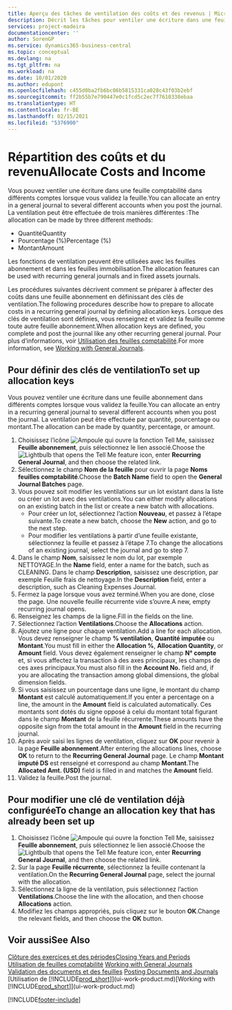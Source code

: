 ```yaml
---
title: Aperçu des tâches de ventilation des coûts et des revenus | Microsoft Docs
description: Décrit les tâches pour ventiler une écriture dans une feuille comptabilité dans différents comptes lorsque vous validez la feuille.
services: project-madeira
documentationcenter: ''
author: SorenGP
ms.service: dynamics365-business-central
ms.topic: conceptual
ms.devlang: na
ms.tgt_pltfrm: na
ms.workload: na
ms.date: 10/01/2020
ms.author: edupont
ms.openlocfilehash: c455d0ba2fb6bc06b5815331ca028c43f03b2ebf
ms.sourcegitcommit: ff2b55b7e790447e0c1fcd5c2ec7f7610338ebaa
ms.translationtype: HT
ms.contentlocale: fr-BE
ms.lasthandoff: 02/15/2021
ms.locfileid: "5376900"
---
```

# <a name="allocate-costs-and-income"></a><span data-ttu-id="cd1ef-103">Répartition des coûts et du revenu</span><span class="sxs-lookup"><span data-stu-id="cd1ef-103">Allocate Costs and Income</span></span>
<span data-ttu-id="cd1ef-104">Vous pouvez ventiler une écriture dans une feuille comptabilité dans différents comptes lorsque vous validez la feuille.</span><span class="sxs-lookup"><span data-stu-id="cd1ef-104">You can allocate an entry in a general journal to several different accounts when you post the journal.</span></span> <span data-ttu-id="cd1ef-105">La ventilation peut être effectuée de trois manières différentes :</span><span class="sxs-lookup"><span data-stu-id="cd1ef-105">The allocation can be made by three different methods:</span></span>

* <span data-ttu-id="cd1ef-106">Quantité</span><span class="sxs-lookup"><span data-stu-id="cd1ef-106">Quantity</span></span>
* <span data-ttu-id="cd1ef-107">Pourcentage (%)</span><span class="sxs-lookup"><span data-stu-id="cd1ef-107">Percentage (%)</span></span>
* <span data-ttu-id="cd1ef-108">Montant</span><span class="sxs-lookup"><span data-stu-id="cd1ef-108">Amount</span></span>

<span data-ttu-id="cd1ef-109">Les fonctions de ventilation peuvent être utilisées avec les feuilles abonnement et dans les feuilles immobilisation.</span><span class="sxs-lookup"><span data-stu-id="cd1ef-109">The allocation features can be used with recurring general journals and in fixed assets journals.</span></span>
<!--You can also distribute the cost or revenue of a line to an intercompany partner when you post a sales or purchase document. When you post the document, a line will be posted in your general journal, and a corresponding line will be created in the intercompany outbox.-->

<span data-ttu-id="cd1ef-110">Les procédures suivantes décrivent comment se préparer à affecter des coûts dans une feuille abonnement en définissant des clés de ventilation.</span><span class="sxs-lookup"><span data-stu-id="cd1ef-110">The following procedures describe how to prepare to allocate costs in a recurring general journal by defining allocation keys.</span></span> <span data-ttu-id="cd1ef-111">Lorsque des clés de ventilation sont définies, vous renseignez et validez la feuille comme toute autre feuille abonnement.</span><span class="sxs-lookup"><span data-stu-id="cd1ef-111">When allocation keys are defined, you complete and post the journal like any other recurring general journal.</span></span> <span data-ttu-id="cd1ef-112">Pour plus d’informations, voir [Utilisation des feuilles comptabilité](ui-work-general-journals.md).</span><span class="sxs-lookup"><span data-stu-id="cd1ef-112">For more information, see [Working with General Journals](ui-work-general-journals.md).</span></span>

## <a name="to-set-up-allocation-keys"></a><span data-ttu-id="cd1ef-113">Pour définir des clés de ventilation</span><span class="sxs-lookup"><span data-stu-id="cd1ef-113">To set up allocation keys</span></span>
<span data-ttu-id="cd1ef-114">Vous pouvez ventiler une écriture dans une feuille abonnement dans différents comptes lorsque vous validez la feuille.</span><span class="sxs-lookup"><span data-stu-id="cd1ef-114">You can allocate an entry in a recurring general journal to several different accounts when you post the journal.</span></span> <span data-ttu-id="cd1ef-115">La ventilation peut être effectuée par quantité, pourcentage ou montant.</span><span class="sxs-lookup"><span data-stu-id="cd1ef-115">The allocation can be made by quantity, percentage, or amount.</span></span>
1. <span data-ttu-id="cd1ef-116">Choisissez l’icône ![Ampoule qui ouvre la fonction Tell Me](media/ui-search/search_small.png "Dites-moi ce que vous voulez faire"), saisissez **Feuille abonnement**, puis sélectionnez le lien associé.</span><span class="sxs-lookup"><span data-stu-id="cd1ef-116">Choose the ![Lightbulb that opens the Tell Me feature](media/ui-search/search_small.png "Tell me what you want to do") icon, enter **Recurring General Journal**, and then choose the related link.</span></span>
2. <span data-ttu-id="cd1ef-117">Sélectionnez le champ **Nom de la feuille** pour ouvrir la page **Noms feuilles comptabilité**.</span><span class="sxs-lookup"><span data-stu-id="cd1ef-117">Choose the **Batch Name** field to open the **General Journal Batches** page.</span></span>
3. <span data-ttu-id="cd1ef-118">Vous pouvez soit modifier les ventilations sur un lot existant dans la liste ou créer un lot avec des ventilations.</span><span class="sxs-lookup"><span data-stu-id="cd1ef-118">You can either modify allocations on an existing batch in the list or create a new batch with allocations.</span></span>
   * <span data-ttu-id="cd1ef-119">Pour créer un lot, sélectionnez l’action **Nouveau**, et passez à l’étape suivante.</span><span class="sxs-lookup"><span data-stu-id="cd1ef-119">To create a new batch, choose the **New** action, and go to the next step.</span></span>
   * <span data-ttu-id="cd1ef-120">Pour modifier les ventilations à partir d’une feuille existante, sélectionnez la feuille et passez à l’étape 7.</span><span class="sxs-lookup"><span data-stu-id="cd1ef-120">To change the allocations of an existing journal, select the journal and go to step 7.</span></span>    
4. <span data-ttu-id="cd1ef-121">Dans le champ **Nom**, saisissez le nom du lot, par exemple NETTOYAGE.</span><span class="sxs-lookup"><span data-stu-id="cd1ef-121">In the **Name** field, enter a name for the batch, such as CLEANING.</span></span> <span data-ttu-id="cd1ef-122">Dans le champ **Description**, saisissez une description, par exemple Feuille frais de nettoyage.</span><span class="sxs-lookup"><span data-stu-id="cd1ef-122">In the **Description** field, enter a description, such as Cleaning Expenses Journal.</span></span>
5. <span data-ttu-id="cd1ef-123">Fermez la page lorsque vous avez terminé.</span><span class="sxs-lookup"><span data-stu-id="cd1ef-123">When you are done, close the page.</span></span> <span data-ttu-id="cd1ef-124">Une nouvelle feuille récurrente vide s’ouvre.</span><span class="sxs-lookup"><span data-stu-id="cd1ef-124">A new, empty recurring journal opens.</span></span>
6. <span data-ttu-id="cd1ef-125">Renseignez les champs de la ligne.</span><span class="sxs-lookup"><span data-stu-id="cd1ef-125">Fill in the fields on the line.</span></span>
7. <span data-ttu-id="cd1ef-126">Sélectionnez l’action **Ventilations**.</span><span class="sxs-lookup"><span data-stu-id="cd1ef-126">Choose the **Allocations** action.</span></span>
8. <span data-ttu-id="cd1ef-127">Ajoutez une ligne pour chaque ventilation.</span><span class="sxs-lookup"><span data-stu-id="cd1ef-127">Add a line for each allocation.</span></span> <span data-ttu-id="cd1ef-128">Vous devez renseigner le champ **% ventilation**, **Quantité imputée** ou **Montant**.</span><span class="sxs-lookup"><span data-stu-id="cd1ef-128">You must fill in either the **Allocation %**, **Allocation Quantity**, or **Amount** field.</span></span> <span data-ttu-id="cd1ef-129">Vous devez également renseigner le champ **N° compte** et, si vous affectez la transaction à des axes principaux, les champs de ces axes principaux.</span><span class="sxs-lookup"><span data-stu-id="cd1ef-129">You must also fill in the **Account No.** field and, if you are allocating the transaction among global dimensions, the global dimension fields.</span></span>
9. <span data-ttu-id="cd1ef-130">Si vous saisissez un pourcentage dans une ligne, le montant du champ **Montant** est calculé automatiquement.</span><span class="sxs-lookup"><span data-stu-id="cd1ef-130">If you enter a percentage on a line, the amount in the **Amount** field is calculated automatically.</span></span> <span data-ttu-id="cd1ef-131">Ces montants sont dotés du signe opposé à celui du montant total figurant dans le champ **Montant** de la feuille récurrente.</span><span class="sxs-lookup"><span data-stu-id="cd1ef-131">These amounts have the opposite sign from the total amount in the **Amount** field in the recurring journal.</span></span>
10. <span data-ttu-id="cd1ef-132">Après avoir saisi les lignes de ventilation, cliquez sur **OK** pour revenir à la page **Feuille abonnement**.</span><span class="sxs-lookup"><span data-stu-id="cd1ef-132">After entering the allocations lines, choose **OK** to return to the **Recurring General Journal** page.</span></span> <span data-ttu-id="cd1ef-133">Le champ **Montant imputé DS** est renseigné et correspond au champ **Montant**.</span><span class="sxs-lookup"><span data-stu-id="cd1ef-133">The **Allocated Amt. (USD)** field is filled in and matches the **Amount** field.</span></span>
11. <span data-ttu-id="cd1ef-134">Validez la feuille.</span><span class="sxs-lookup"><span data-stu-id="cd1ef-134">Post the journal.</span></span>

## <a name="to-change-an-allocation-key-that-has-already-been-set-up"></a><span data-ttu-id="cd1ef-135">Pour modifier une clé de ventilation déjà configurée</span><span class="sxs-lookup"><span data-stu-id="cd1ef-135">To change an allocation key that has already been set up</span></span>
1. <span data-ttu-id="cd1ef-136">Choisissez l’icône ![Ampoule qui ouvre la fonction Tell Me](media/ui-search/search_small.png "Dites-moi ce que vous voulez faire"), saisissez **Feuille abonnement**, puis sélectionnez le lien associé.</span><span class="sxs-lookup"><span data-stu-id="cd1ef-136">Choose the ![Lightbulb that opens the Tell Me feature](media/ui-search/search_small.png "Tell me what you want to do") icon, enter **Recurring General Journal**, and then choose the related link.</span></span>
2. <span data-ttu-id="cd1ef-137">Sur la page **Feuille récurrente**, sélectionnez la feuille contenant la ventilation.</span><span class="sxs-lookup"><span data-stu-id="cd1ef-137">On the **Recurring General Journal** page, select the journal with the allocation.</span></span>
3. <span data-ttu-id="cd1ef-138">Sélectionnez la ligne de la ventilation, puis sélectionnez l’action **Ventilations**.</span><span class="sxs-lookup"><span data-stu-id="cd1ef-138">Choose the line with the allocation, and then choose **Allocations** action.</span></span>
4. <span data-ttu-id="cd1ef-139">Modifiez les champs appropriés, puis cliquez sur le bouton **OK**.</span><span class="sxs-lookup"><span data-stu-id="cd1ef-139">Change the relevant fields, and then choose the **OK** button.</span></span>

## <a name="see-also"></a><span data-ttu-id="cd1ef-140">Voir aussi</span><span class="sxs-lookup"><span data-stu-id="cd1ef-140">See Also</span></span>
[<span data-ttu-id="cd1ef-141">Clôture des exercices et des périodes</span><span class="sxs-lookup"><span data-stu-id="cd1ef-141">Closing Years and Periods</span></span>](year-close-years-periods.md)  
<span data-ttu-id="cd1ef-142">[Utilisation de feuilles comptabilité](ui-work-general-journals.md)  </span><span class="sxs-lookup"><span data-stu-id="cd1ef-142">[Working with General Journals](ui-work-general-journals.md)  </span></span>  
<span data-ttu-id="cd1ef-143">[Validation des documents et des feuilles](ui-post-documents-journals.md)  </span><span class="sxs-lookup"><span data-stu-id="cd1ef-143">[Posting Documents and Journals](ui-post-documents-journals.md)  </span></span>  
<span data-ttu-id="cd1ef-144">[Utilisation de [!INCLUDE[prod_short](includes/prod_short.md)]](ui-work-product.md)</span><span class="sxs-lookup"><span data-stu-id="cd1ef-144">[Working with [!INCLUDE[prod_short](includes/prod_short.md)]](ui-work-product.md)</span></span>


[!INCLUDE[footer-include](includes/footer-banner.md)]